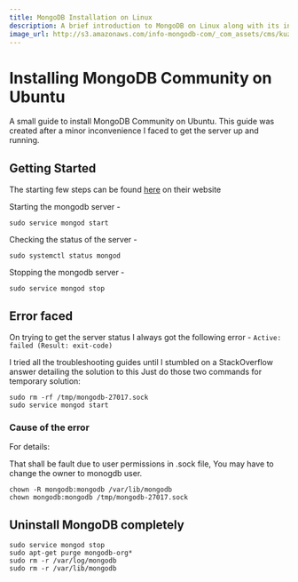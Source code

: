 ```yaml
---
title: MongoDB Installation on Linux
description: A brief introduction to MongoDB on Linux along with its installation.
image_url: http://s3.amazonaws.com/info-mongodb-com/_com_assets/cms/kuzt9r42or1fxvlq2-Meta_Generic.png
---
```


# Installing MongoDB Community on Ubuntu
A small guide to install MongoDB Community on Ubuntu. This guide was created after a minor inconvenience I faced to get the server up and running.

## Getting Started
The starting few steps can be found [here](https://docs.mongodb.com/manual/tutorial/install-mongodb-on-ubuntu/) on their website

Starting the mongodb server - 
```shell
sudo service mongod start
```

Checking the status of the server - 
```shell
sudo systemctl status mongod
```

Stopping the mongodb server - 
```shell
sudo service mongod stop
```

## Error faced
On trying to get the server status I always got the following error - 
`Active: failed (Result: exit-code)`

I tried all the troubleshooting guides until I stumbled on a StackOverflow answer detailing the solution to this
Just do those two commands for temporary solution:

```shell
sudo rm -rf /tmp/mongodb-27017.sock
sudo service mongod start
```

### Cause of the error
For details:

That shall be fault due to user permissions in .sock file, You may have to change the owner to monogdb user.
```shell
chown -R mongodb:mongodb /var/lib/mongodb
chown mongodb:mongodb /tmp/mongodb-27017.sock

```
## Uninstall MongoDB completely

```shell
sudo service mongod stop
sudo apt-get purge mongodb-org*
sudo rm -r /var/log/mongodb
sudo rm -r /var/lib/mongodb

```
